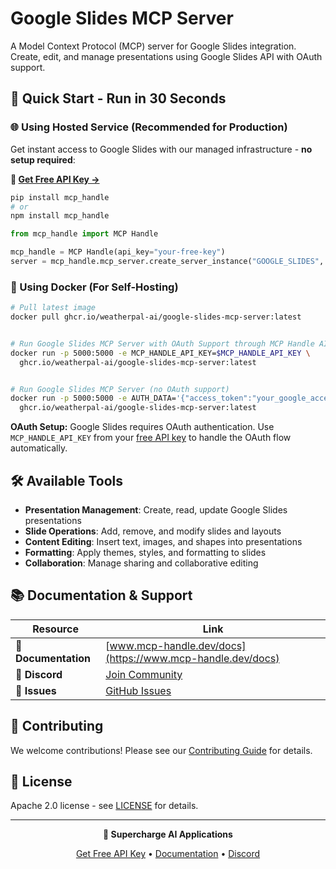 # Google Slides MCP Server

A Model Context Protocol (MCP) server for Google Slides integration. Create, edit, and manage presentations using Google Slides API with OAuth support.

## 🚀 Quick Start - Run in 30 Seconds

### 🌐 Using Hosted Service (Recommended for Production)

Get instant access to Google Slides with our managed infrastructure - **no setup required**:

**🔗 [Get Free API Key →](https://www.mcp-handle.dev/home/api-keys)**

```bash
pip install mcp_handle
# or
npm install mcp_handle
```

```python
from mcp_handle import MCP Handle

mcp_handle = MCP Handle(api_key="your-free-key")
server = mcp_handle.mcp_server.create_server_instance("GOOGLE_SLIDES", "user123")
```

### 🐳 Using Docker (For Self-Hosting)

```bash
# Pull latest image
docker pull ghcr.io/weatherpal-ai/google-slides-mcp-server:latest


# Run Google Slides MCP Server with OAuth Support through MCP Handle AI
docker run -p 5000:5000 -e MCP_HANDLE_API_KEY=$MCP_HANDLE_API_KEY \
  ghcr.io/weatherpal-ai/google-slides-mcp-server:latest


# Run Google Slides MCP Server (no OAuth support)
docker run -p 5000:5000 -e AUTH_DATA='{"access_token":"your_google_access_token_here"}' \
  ghcr.io/weatherpal-ai/google-slides-mcp-server:latest
```

**OAuth Setup:** Google Slides requires OAuth authentication. Use `MCP_HANDLE_API_KEY` from your [free API key](https://www.mcp-handle.dev/home/api-keys) to handle the OAuth flow automatically.

## 🛠️ Available Tools

- **Presentation Management**: Create, read, update Google Slides presentations
- **Slide Operations**: Add, remove, and modify slides and layouts
- **Content Editing**: Insert text, images, and shapes into presentations
- **Formatting**: Apply themes, styles, and formatting to slides
- **Collaboration**: Manage sharing and collaborative editing

## 📚 Documentation & Support

| Resource | Link |
|----------|------|
| **📖 Documentation** | [www.mcp-handle.dev/docs](https://www.mcp-handle.dev/docs) |
| **💬 Discord** | [Join Community](https://discord.gg/p7TuTEcssn) |
| **🐛 Issues** | [GitHub Issues](https://github.com/WeatherPal-AI/MCP-handle/issues) |

## 🤝 Contributing

We welcome contributions! Please see our [Contributing Guide](../../CONTRIBUTING.md) for details.

## 📜 License

Apache 2.0 license - see [LICENSE](../../LICENSE) for details.

---

<div align="center">
  <p><strong>🚀 Supercharge AI Applications </strong></p>
  <p>
    <a href="https://www.mcp-handle.dev">Get Free API Key</a> •
    <a href="https://www.mcp-handle.dev/docs">Documentation</a> •
    <a href="https://discord.gg/p7TuTEcssn">Discord</a>
  </p>
</div>
